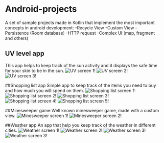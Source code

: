 # Android-projects
A set of sample projects made in Kotlin that implement the most important concepts in android 
development:
-Recycle View
-Custom View
-Persistence (Room database)
-HTTP request 
-Complex UI (map, fragment and others)

## UV level app
This app helps to keep track of the sun activity and it displays the safe time for your 
skin to be in the sun.
![UV screen 1!](img/uv1.png "UV")
![UV screen 2!](img/uv2.png "UV")
![UV screen 3!](img/uv3.png "UV")


##Shopping list app
Simple app to keep track of the items you need to buy and how much you will spend on them.
![Shopping list screen 1!](img/shp1.png "Shopping list")
![Shopping list screen 2!](img/shp2.png "Shopping list")
![Shopping list screen 3!](img/shp3.png "Shopping list")
![Shopping list screen 4!](img/shp4.png "Shopping list")
![Shopping list screen 5!](img/shp5.png "Shopping list")


##Minesweeper game
Well known minesweeper game, made with a custom view.
![Minesweeper screen 1!](img/mine1.png "Minesweeper")
![Minesweeper screen 2!](img/mine2.png "Minesweeper")


##Weather app
An app that help you keep track of the weather in different cities.
![Weather screen 1!](img/weather1.png "Weather")
![Weather screen 2!](img/weather2.png "Weather")
![Weather screen 3!](img/weather3.png "Weather")
![Weather screen 3!](img/weather4.png "Weather")
